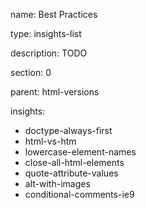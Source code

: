 name: Best Practices

type: insights-list

description: TODO

section: 0

parent: html-versions

insights:
  - doctype-always-first
  - html-vs-htm
  - lowercase-element-names
  - close-all-html-elements
  - quote-attribute-values
  - alt-with-images
  - conditional-comments-ie9

